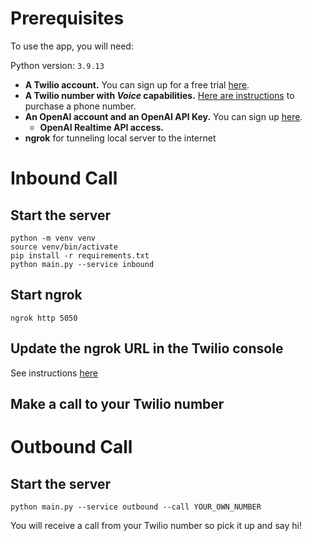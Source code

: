 # Prerequisites

To use the app, you will need:

Python version: `3.9.13`
- **A Twilio account.** You can sign up for a free trial [here](https://www.twilio.com/try-twilio).
- **A Twilio number with _Voice_ capabilities.** [Here are instructions](https://help.twilio.com/articles/223135247-How-to-Search-for-and-Buy-a-Twilio-Phone-Number-from-Console) to purchase a phone number.
- **An OpenAI account and an OpenAI API Key.** You can sign up [here](https://platform.openai.com/).
  - **OpenAI Realtime API access.**
- **ngrok** for tunneling local server to the internet

# Inbound Call
## Start the server
```
python -m venv venv
source venv/bin/activate
pip install -r requirements.txt
python main.py --service inbound
```
## Start ngrok
```
ngrok http 5050
```
## Update the ngrok URL in the Twilio console
 See instructions [here](https://www.twilio.com/en-us/blog/voice-ai-assistant-openai-realtime-api-python)

## Make a call to your Twilio number

# Outbound Call
## Start the server
```
python main.py --service outbound --call YOUR_OWN_NUMBER
```
You will receive a call from your Twilio number so pick it up and say hi!

